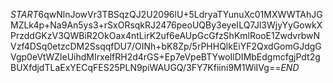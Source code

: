 $START$6qwNlnJowVr3TBSqzQJ2U2096lU+5LdryaTYunuXc01MXWWTAhJGMZLk4p+Na9An5ys3+rSxORsqkRJ2476peoUQBy3eyeILQ7Jl3WjyYyGowkXPrzddGKzV3QWBiR2OkOax4ntLirK2uf6eAUpGcGfzShKmlRooE1ZwdvrbwNVzf4DSq0etzcDM2SsqqfDU7/OINh+bK8Zp/5rPHHQlkEiYF2QxdGomGJdgGVgp0eVtWZleUihdMIrxelfRH2d4rGS+Ep7eVpeBTYwoIlDIMbEdgmcfgjPdt2gBUXfdjdTLaExYECqFES25PLN9piWAUGQ/3FY7Kfiini9M1WiIVg==$END$
